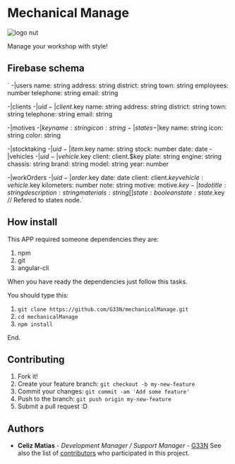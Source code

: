 # Mechanical Manage
![logo nut](https://firebasestorage.googleapis.com/v0/b/mechanicalmanage.appspot.com/o/git%2Fnut-01.png?alt=media&token=214c1c9d-2c45-4448-8637-9cc8288415db)

Manage your workshop with style!

## Firebase schema

`  -|users
      name: string
      address: string
      district: string
      town: string
      employees: number
      telephone: string
      email: string

  -|clients
      -|$uid
          -|client.$key
              name: string
              address: string
              district: string
              town: string
              telephone: string
              email: string

  -|motives
      -|$key
          name: string
          icon: string
  -|states
      -|$key
          name: string
          icon: string
          color: string

  -|stocktaking
      -|$uid
          -|item.$key
              name: string
              stock: number
              date: date
  -|vehicles
      -|$uid
          -|vehicle.$key
              client: client.$key
              plate: string
              engine: string
              chassis: string
              brand: string
              model: string
              year: number

  -|workOrders
      -|$uid
          -|order.$key
              date: date
              client: client.$key
              vehicle: vehicle.$key
              kilometers: number
              note: string
              motive: motive.$key
              -|todo
                  title: string
                  description: string
                  materials: string[]
                  state: boolean
              state: state.$key // Refered to states node.`

## How install
This APP required someone dependencies they are:
1. npm
2. git
3. angular-cli


When you have ready the dependencies just follow this tasks.

You should type this:
1. `git clone https://github.com/G33N/mechanicalManage.git`
2. `cd mechanicalManage`
3. `npm install`

End.

## Contributing

1. Fork it!
2. Create your feature branch: `git checkout -b my-new-feature`
3. Commit your changes: `git commit -am 'Add some feature'`
4. Push to the branch: `git push origin my-new-feature`
5. Submit a pull request :D


## Authors

* **Celiz Matias** - *Development Manager / Support Manager* - [G33N](https://github.com/G33N)
See also the list of [contributors](https://github.com/G33N/mechanicalManage/contributors) who participated in this project.
